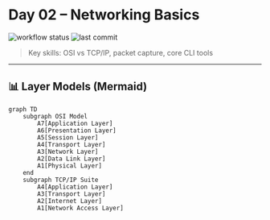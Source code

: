 <!-- day-02_networking/README.md -->

# Day 02 – Networking Basics
![workflow status](https://github.com/howiey-cybersec/cyber-switch/actions/workflows/lint.yml/badge.svg)
![last commit](https://img.shields.io/github/last-commit/howiey-cybersec/cyber-switch?style=flat)

> Key skills: OSI vs TCP/IP, packet capture, core CLI tools  

---

## 📊 Layer Models (Mermaid)

```mermaid 
graph TD
    subgraph OSI Model
        A7[Application Layer]
        A6[Presentation Layer]
        A5[Session Layer]
        A4[Transport Layer]
        A3[Network Layer]
        A2[Data Link Layer]
        A1[Physical Layer]
    end
    subgraph TCP/IP Suite
        A4[Application Layer]
        A3[Transport Layer]
        A2[Internet Layer]
        A1[Network Access Layer]
